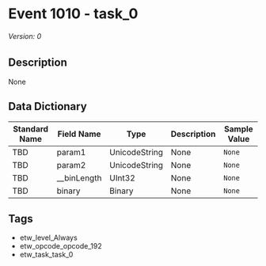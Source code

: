 # Event 1010 - task_0
###### Version: 0

## Description
None

## Data Dictionary
|Standard Name|Field Name|Type|Description|Sample Value|
|---|---|---|---|---|
|TBD|param1|UnicodeString|None|`None`|
|TBD|param2|UnicodeString|None|`None`|
|TBD|__binLength|UInt32|None|`None`|
|TBD|binary|Binary|None|`None`|

## Tags
* etw_level_Always
* etw_opcode_opcode_192
* etw_task_task_0